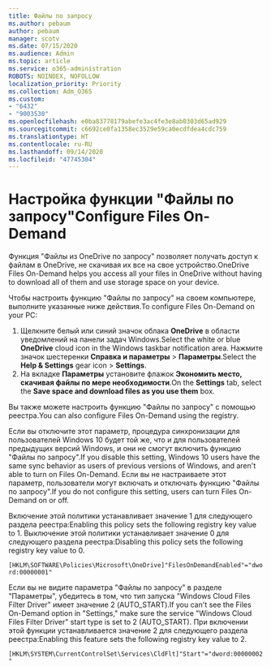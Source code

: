 ```yaml
---
title: Файлы по запросу
ms.author: pebaum
author: pebaum
manager: scotv
ms.date: 07/15/2020
ms.audience: Admin
ms.topic: article
ms.service: o365-administration
ROBOTS: NOINDEX, NOFOLLOW
localization_priority: Priority
ms.collection: Adm_O365
ms.custom:
- "6432"
- "9003530"
ms.openlocfilehash: e0ba83778179abefe3ac4fe3e8ab0303d65ad929
ms.sourcegitcommit: c6692ce0fa1358ec3529e59ca0ecdfdea4cdc759
ms.translationtype: HT
ms.contentlocale: ru-RU
ms.lasthandoff: 09/14/2020
ms.locfileid: "47745304"
---
```

# <a name="configure-files-on-demand"></a><span data-ttu-id="e0aff-102">Настройка функции "Файлы по запросу"</span><span class="sxs-lookup"><span data-stu-id="e0aff-102">Configure Files On-Demand</span></span>

<span data-ttu-id="e0aff-103">Функция "Файлы из OneDrive по запросу" позволяет получать доступ к файлам в OneDrive, не скачивая их все на свое устройство.</span><span class="sxs-lookup"><span data-stu-id="e0aff-103">OneDrive Files On-Demand helps you access all your files in OneDrive without having to download all of them and use storage space on your device.</span></span>

<span data-ttu-id="e0aff-104">Чтобы настроить функцию "Файлы по запросу" на своем компьютере, выполните указанные ниже действия.</span><span class="sxs-lookup"><span data-stu-id="e0aff-104">To configure Files On-Demand on your PC:</span></span>

1. <span data-ttu-id="e0aff-105">Щелкните белый или синий значок облака **OneDrive** в области уведомлений на панели задач Windows.</span><span class="sxs-lookup"><span data-stu-id="e0aff-105">Select the white or blue **OneDrive** cloud icon in the Windows taskbar notification area.</span></span> <span data-ttu-id="e0aff-106">Нажмите значок шестеренки **Справка и параметры** > **Параметры**.</span><span class="sxs-lookup"><span data-stu-id="e0aff-106">Select the **Help & Settings** gear icon > **Settings**.</span></span>
2. <span data-ttu-id="e0aff-107">На вкладке **Параметры** установите флажок **Экономить место, скачивая файлы по мере необходимости**.</span><span class="sxs-lookup"><span data-stu-id="e0aff-107">On the **Settings** tab, select the **Save space and download files as you use them** box.</span></span>  

<span data-ttu-id="e0aff-108">Вы также можете настроить функцию "Файлы по запросу" с помощью реестра.</span><span class="sxs-lookup"><span data-stu-id="e0aff-108">You can also configure Files On-Demand using the registry.</span></span>

<span data-ttu-id="e0aff-109">Если вы отключите этот параметр, процедура синхронизации для пользователей Windows 10 будет той же, что и для пользователей предыдущих версий Windows, и они не смогут включить функцию "Файлы по запросу".</span><span class="sxs-lookup"><span data-stu-id="e0aff-109">If you disable this setting, Windows 10 users have the same sync behavior as users of previous versions of Windows, and aren't able to turn on Files On-Demand.</span></span> <span data-ttu-id="e0aff-110">Если вы не настраиваете этот параметр, пользователи могут включать и отключать функцию "Файлы по запросу".</span><span class="sxs-lookup"><span data-stu-id="e0aff-110">If you do not configure this setting, users can turn Files On-Demand on or off.</span></span>

<span data-ttu-id="e0aff-111">Включение этой политики устанавливает значение 1 для следующего раздела реестра:</span><span class="sxs-lookup"><span data-stu-id="e0aff-111">Enabling this policy sets the following registry key value to 1.</span></span> <span data-ttu-id="e0aff-112">Выключение этой политики устанавливает значение 0 для следующего раздела реестра:</span><span class="sxs-lookup"><span data-stu-id="e0aff-112">Disabling this policy sets the following registry key value to 0.</span></span>

`[HKLM\SOFTWARE\Policies\Microsoft\OneDrive]"FilesOnDemandEnabled"="dword:00000001"`

<span data-ttu-id="e0aff-113">Если вы не видите параметра "Файлы по запросу" в разделе "Параметры", убедитесь в том, что тип запуска "Windows Cloud Files Filter Driver" имеет значение 2 (AUTO_START).</span><span class="sxs-lookup"><span data-stu-id="e0aff-113">If you can't see the Files On-Demand option in "Settings," make sure the service "Windows Cloud Files Filter Driver" start type is set to 2 (AUTO_START).</span></span> <span data-ttu-id="e0aff-114">При включении этой функции устанавливается значение 2 для следующего раздела реестра:</span><span class="sxs-lookup"><span data-stu-id="e0aff-114">Enabling this feature sets the following registry key value to 2.</span></span>

`[HKLM\SYSTEM\CurrentControlSet\Services\CldFlt]"Start"="dword:00000002"`